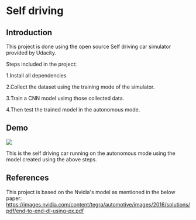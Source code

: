 # Self driving


## Introduction

This project is done using the open source Self driving car simulator provided by Udacity.

Steps included in the project:

1.Install all dependencies 

2.Collect the dataset using the training mode of the simulator.

3.Train a CNN model usimg those collected data.

4.Then test the trained model in the autonomous mode.



## Demo
![](https://github.com/Aliza211/Selfdriving/blob/main/YouCut-20220606-094139933-2.gif)

This is the self driving car running on the autonomous mode using the model created using the above steps.





## References

This project is based on the Nvidia's model as mentioned in the below paper:
https://images.nvidia.com/content/tegra/automotive/images/2016/solutions/pdf/end-to-end-dl-using-px.pdf
